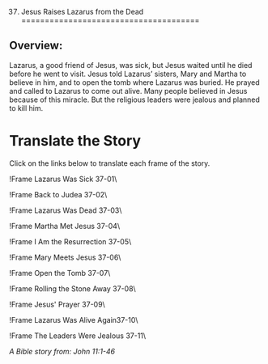 37. Jesus Raises Lazarus from the Dead
======================================

Overview:
---------

Lazarus, a good friend of Jesus, was sick, but Jesus waited until he
died before he went to visit. Jesus told Lazarus’ sisters, Mary and
Martha to believe in him, and to open the tomb where Lazarus was buried.
He prayed and called to Lazarus to come out alive. Many people believed
in Jesus because of this miracle. But the religious leaders were jealous
and planned to kill him.

Translate the Story
===================

Click on the links below to translate each frame of the story.

!Frame
 Lazarus Was Sick 37-01\

!Frame
 Back to Judea 37-02\

!Frame
 Lazarus Was Dead 37-03\

!Frame
 Martha Met Jesus 37-04\

!Frame
 I Am the Resurrection 37-05\

!Frame
 Mary Meets Jesus 37-06\

!Frame
 Open the Tomb 37-07\

!Frame
 Rolling the Stone Away 37-08\

!Frame
 Jesus' Prayer 37-09\

!Frame
 Lazarus Was Alive Again37-10\

!Frame
 The Leaders Were Jealous 37-11\

*A Bible story from: John 11:1-46*

